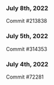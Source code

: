 ### July 8th, 2022

Commit #213838

### July 5th, 2022

Commit #314353


### July 4th, 2022

Commit #72281
